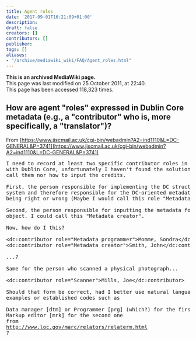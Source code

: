 ```yaml
---
title: Agent roles
date: '2017-09-01T16:21:09+01:00'
description: 
draft: false
creators: []
contributors: []
publisher: 
tags: []
aliases:
- "/archive/mediawiki_wiki/FAQ/Agent_roles.html"
---
```


 **This is an archived MediaWiki page.**  
This page was last modified on 25 October 2011, at 22:40.  
This page has been accessed 118,323 times.

## How are agent "roles" expressed in Dublin Core metadata (e.g., a "contributor" who is, more specifically, a "translator")? 

From [https://www.jiscmail.ac.uk/cgi-bin/webadmin?A2=ind1110&L=DC-GENERAL&P=3741](https://www.jiscmail.ac.uk/cgi-bin/webadmin?A2=ind1110&L=DC-GENERAL&P=3741)

<pre>I need to record at least two specific contributor roles in a way consistent
with Dublin Core, unfortunately I haven't found the solution as to how to
call them nor how to input the credits.

First, the person responsible for implementing the DC structure within the
system and therefore responsible for the DC-oriented metadata architecture
being right or wrong (Maybe I would call this role "Metadata programmer").

Second, the person responsible for inputting the metadata for each digital
object. I could call this "Metadata creator".

Now, how do I this?

&lt;dc:contributor role="Metadata programmer"&gt;Momme, Sondra&lt;/dc:contributor&gt;
&lt;dc:contributor role="Metadata creator"&gt;Smith, John&lt;/dc:contributor&gt;

...?

Same for the person who scanned a physical photograph...

&lt;dc:contributor role="Scanner"&gt;Mills, Joe&lt;/dc:contributor&gt;

Should that form be correct, had I better use natural language as in the
examples or established codes such as

Data manager [dtm] or Programmer [prg] (which?) for the first one
Markup editor [mrk] for the second one
from
<a href="http://www.loc.gov/marc/relators/relaterm.html" class="external free" rel="nofollow">http://www.loc.gov/marc/relators/relaterm.html</a>
?
</pre>

